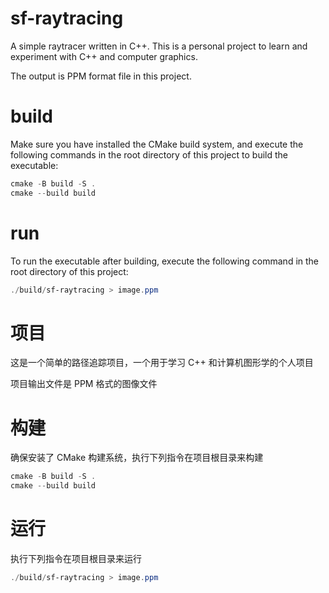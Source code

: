 # sf-raytracing

A simple raytracer written in C++. This is a personal project to learn and experiment with C++ and computer graphics.

The output is PPM format file in this project.

# build

Make sure you have installed the CMake build system, and execute the following commands in the root directory of this project to build the executable:

```powershell
cmake -B build -S .
cmake --build build
```

# run

To run the executable after building, execute the following command in the root directory of this project:

```powershell
./build/sf-raytracing > image.ppm
```

# 项目

这是一个简单的路径追踪项目，一个用于学习 C++ 和计算机图形学的个人项目

项目输出文件是 PPM 格式的图像文件

# 构建

确保安装了 CMake 构建系统，执行下列指令在项目根目录来构建

```powershell
cmake -B build -S .
cmake --build build
```

# 运行

执行下列指令在项目根目录来运行

```powershell
./build/sf-raytracing > image.ppm
```

